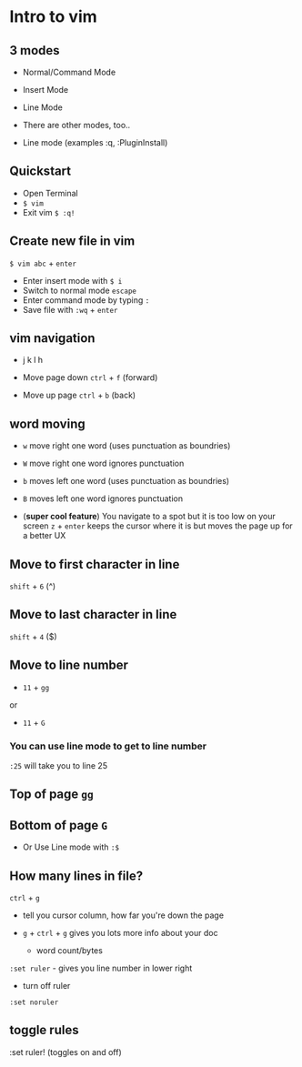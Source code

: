 # Intro to vim
## 3 modes
* Normal/Command Mode
* Insert Mode
* Line Mode
* There are other modes, too..

* Line mode (examples :q, :PluginInstall)

## Quickstart
* Open Terminal
* `$ vim`
* Exit vim `$ :q!`

## Create new file in vim
`$ vim abc` + `enter`

* Enter insert mode with `$ i`
* Switch to normal mode `escape`
* Enter command mode by typing `:`
* Save file with `:wq` + `enter`

## vim navigation
* j k l h

* Move page down `ctrl` + `f` (forward)
* Move up page `ctrl` + `b` (back)

## word moving
* `w` move right one word (uses punctuation as boundries)
* `W` move right one word ignores punctuation
* `b` moves left one word (uses punctuation as boundries)
* `B` moves left one word ignores punctuation

* (**super cool feature**) You navigate to a spot but it is too low on your screen `z` + `enter` keeps the cursor where it is but moves the page up for a better UX

## Move to first character in line
`shift` + `6` (^)

## Move to last character in line
`shift` + `4` ($)

## Move to line number
* `11` + `gg`

or

* `11` + `G`

### You can use line mode to get to line number
`:25` will take you to line 25

## Top of page `gg`
## Bottom of page `G`
* Or Use Line mode with `:$`

## How many lines in file?
`ctrl` + `g`

* tell you cursor column, how far you're down the page

* `g` + `ctrl` + `g` gives you lots more info about your doc
    - word count/bytes

`:set ruler` - gives you line number in lower right

* turn off ruler

`:set noruler`

## toggle rules
:set ruler! (toggles on and off)
